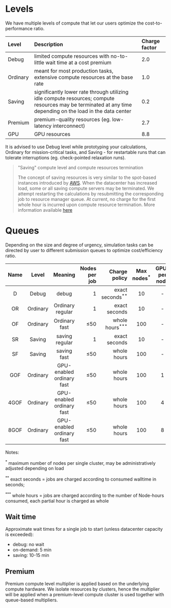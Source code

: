 # Levels

We have multiple levels of compute that let our users optimize the cost-to-performance ratio.

|Level     |Description | Charge factor|
|:---------|:-----------|:-------------|
| Debug    | limited compute resources with no-to-little wait time at a cost premium       |2.0
| Ordinary | meant for most production tasks, extensive compute resources at the base rate  |1.0
| Saving   | significantly lower rate through utilizing idle compute resources; compute resources may be terminated at any time depending on the load in the data center   |0.2
| Premium  | premium-quality resources (eg. low-latency interconnect)   | 2.7
| GPU      | GPU resources   | 8.8

It is advised to use Debug level while prototyping your calculations, Ordinary for mission-critical tasks, and Saving - for restartable runs that can tolerate interruptions (eg. check-pointed relaxation runs).

> &quot;Saving&quot; compute level and compute resources termination
> 
> The concept of saving resources is very similar to the spot-based instances introduced by [AWS](https://aws.amazon.com/ec2/spot/). When the datacenter has increased load, some or all saving compute servers may be terminated. We attempt restarting the calculations by resubmitting the corresponding job to resource manager queue. At current, no charge for the first whole hour is incurred upon compute resource termination. More information available [here](../cli/jobs.md#job-termination)

# Queues

Depending on the size and degree of urgency, simulation tasks can be directed by user to different submission queues to optimize cost/efficiency ratio.

| Name                | Level       | Meaning                   | Nodes per job    | Charge policy               | Max nodes<sup>*</sup>  | GPUs per node  |
| :-----------------: | :---------: | :---------------:         | ---------------: | --------------------------: | :--------------------: | :------------: |
| D                   | Debug       | debug                     | 1                | exact seconds<sup>**</sup>  | 10                     | -              |
| OR                  | Ordinary    | Ordinary regular          | 1                | exact seconds               | 10                     | -              |
| OF                  | Ordinary    | Ordinary fast             | &le;50           | whole hours<sup>***</sup>   | 100                    | -              |
| SR                  | Saving      | saving regular            | 1                | exact seconds               | 10                     | -              |
| SF                  | Saving      | saving fast               | &le;50           | whole hours                 | 100                    | -              |
| GOF                 | Ordinary    | GPU-enabled ordinary fast | &le;50           | whole hours                 | 100                    | 1              |
| 4GOF                | Ordinary    | GPU-enabled ordinary fast | &le;50           | whole hours                 | 100                    | 4              |
| 8GOF                | Ordinary    | GPU-enabled ordinary fast | &le;50           | whole hours                 | 100                    | 8              |

Notes:

<sup>*</sup> maximum number of nodes per single cluster, may be administratively adjusted depending on load

<sup>**</sup> exact seconds = jobs are charged according to consumed walltime in seconds;

<sup>***</sup> whole hours = jobs are charged according to the number of Node-hours consumed, each partial hour is charged as whole

## Wait time

Approximate wait times for a single job to start (unless datacenter capacity is exceeded):

- debug: no wait
- on-demand: 5 min
- saving: 10-15 min

## Premium

Premium compute level multiplier is applied based on the underlying compute hardware. We isolate resources by clusters, hence the multiplier will be applied when a premium-level compute cluster is used together with queue-based multipliers.
